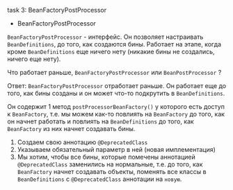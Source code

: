 task 3: BeanFactoryPostProcessor


- BeanFactoryPostProcessor

`BeanFactoryPostProcessor` - интерфейс. Он позволяет настраивать `BeanDefinitions`, до того, как создаются бины. Работает на этапе, когда кроме `BeanDefinitions` еще ничего нету (никакие бины не создались, ничего еще нету).

Что работает раньше, `BeanFactoryPostProcessor` или `BeanPostProcessor` ?

Ответ: `BeanFactoryPostProcessor` отработает раньше. Он работает еще до того, как бины созданы и он может что-то подкрутить в `BeanDefinitions`.

Он содержит 1 метод `postProcessorBeanFactory()` у которого есть доступ к `BeanFactory`, т.е. мы можем как-то повлиять на `BeanFactory` до того, как он начнет работать и повлиять на `BeanDefinitions` до того, как `BeanFactory` из них начнет создавать бины.


1. Создаем свою аннотацию `@DeprecatedClass`
2. Указываем обязательный параметр в ней (новая имплементация)
3. Мы хотим, чтобы все бины, которые помечены аннотацией `@DeprecatedClass` заменились на нормальные, т.е. до того, как `BeanFactory` начнет создавать объекты, поменять все классы в `BeanDefinitions` с `@DeprecatedClass` аннотации на `новую`.

